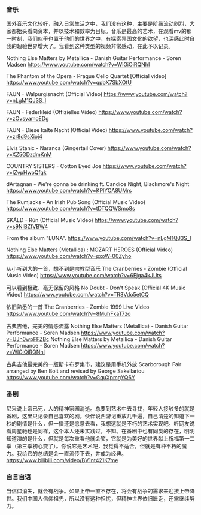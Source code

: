 ### 音乐
国外音乐文化较好，融入日常生活之中，我们没有这种，主要是阶级流动剧烈，大家都抬头看向资本，并以技术和效率为目标。音乐是最高的艺术，在观看mv的那一时刻，我们似乎也置于他们的世界之中，有探索异国文化的欲望，也深感此时自我的超验世界增大了。我看到这种类型的视频非常感动，在此予以记录。

Nothing Else Matters by Metallica - Danish Guitar Performance - Soren Madsen
https://www.youtube.com/watch?v=WlGiOiRQNhI

The Phantom of the Opera - Prague Cello Quartet [Official video]
https://www.youtube.com/watch?v=qpbX7SbXOtU

FAUN - Walpurgisnacht (Official Video)
https://www.youtube.com/watch?v=nLgM1QJ3S_I

FAUN - Federkleid (Offizielles Video)
https://www.youtube.com/watch?v=zOvsyamoEDg

FAUN - Diese kalte Nacht (Official Video)
https://www.youtube.com/watch?v=zr8d9sXioj4

Elvis Stanic - Naranca (Gingertail Cover)
https://www.youtube.com/watch?v=XZ5GDzdmKnM

COUNTRY SISTERS - Cotton Eyed Joe
https://www.youtube.com/watch?v=IZvpHwoQfqk

dArtagnan - We're gonna be drinking ft. Candice Night, Blackmore's Night
https://www.youtube.com/watch?v=KPlYOA8UMrs

The Rumjacks - An Irish Pub Song (Official Music Video)
https://www.youtube.com/watch?v=tDTQQWSmo8s

SKÁLD - Rún (Official Music Video)
https://www.youtube.com/watch?v=s9NIBZfVBW4

From the album "LUNA".
https://www.youtube.com/watch?v=nLgM1QJ3S_I

Nothing Else Matters (Metallica) : MOZART HEROES (Official Video)
https://www.youtube.com/watch?v=pxoW-00Zyho

从小听到大的一首，想不到是宗教型音乐
The Cranberries - Zombie (Official Music Video)
https://www.youtube.com/watch?v=6Ejga4kJUts

可以看到极致、毫无保留的风格
No Doubt - Don't Speak (Official 4K Music Video)
https://www.youtube.com/watch?v=TR3Vdo5etCQ

依旧熟悉的一首
The Cranberries - Zombie 1999 Live Video
https://www.youtube.com/watch?v=8MuhFxaT7zo

古典吉他，完美的情感流露
Nothing Else Matters (Metallica) - Danish Guitar Performance - Soren Madsen
https://www.youtube.com/watch?v=UJh0wpFFZBc
Nothing Else Matters by Metallica - Danish Guitar Performance - Soren Madsen
https://www.youtube.com/watch?v=WlGiOiRQNhI

古典吉他最完美的一版斯卡布罗集市，建议是用手机外放
Scarborough Fair arranged by Ben Bolt and revised by George Sakellariou
https://www.youtube.com/watch?v=GquXpmgYQ6Y

### 番剧
尼采说上帝已死，人的精神家园消逝。总要到艺术中去寻找，年轻人接触多的就是番剧，这里只记录自己喜欢的剧。伙伴说西游记重放几千遍，自己清楚的知道下一秒的剧情是什么，但一播还是愿意去看，我想这就是不朽的艺术实现吧。听网友说看周星驰也是同样，这个本人还未实践过，不知。在番剧中也有同类的存在，明明知道演的是什么，但就是每次重看他就会笑，它就是为美好的世界献上祝福第一二季（第三季初心变了）。你说它是艺术吧，我觉得不适合，但就是有种不朽的魔力。我给它的总结是会一直流传下去，并成为经典。
https://www.bilibili.com/video/BV1nt421K7me

### 自言自语
当信仰消失，就会有战争。如果上帝一直不存在，将会有战争的需求来迎接上帝降世。我们中国人信仰祖先，所以没有这种担忧，但精神世界依旧匮乏，还需继续努力。
